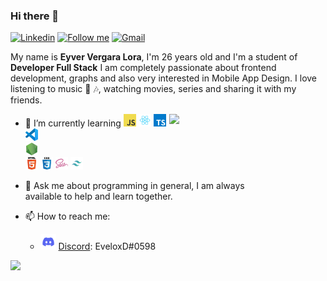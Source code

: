 ### Hi there 👋

[![Linkedin](https://img.shields.io/badge/-LinkedIn-blue?style=flat&logo=Linkedin&logoColor=white)](https://www.linkedin.com/in/eyvergara/)
[<img src="https://img.shields.io/github/followers/Evelo00?label=follow&style=social" height="22" title="Follow me" />](https://github.com/Evelo00) 
[![Gmail](https://img.shields.io/badge/-Gmail-c14438?style=flat&logo=Gmail&logoColor=white)](mailto:eveloxd@gmail.com)


My name is **Eyver Vergara Lora**, I'm 26 years old and I'm a student of **Developer Full Stack**
I am completely passionate about frontend development, graphs and also very interested in Mobile App Design. I love listening to music :heartbeat: :notes:, watching movies, series and sharing it with my friends.

<img align= "right" width= "250" src= "https://pa1.narvii.com/6580/8098c6e9207376889eeb0532d9f5a0723c4d73f5_hq.gif"/>


- 🌱 I’m currently learning <img height="20" src="https://raw.githubusercontent.com/github/explore/80688e429a7d4ef2fca1e82350fe8e3517d3494d/topics/javascript/javascript.png"></code>
<code><img height="20" src="https://raw.githubusercontent.com/github/explore/80688e429a7d4ef2fca1e82350fe8e3517d3494d/topics/react/react.png"></code>
<code><img height="20" src="https://raw.githubusercontent.com/github/explore/80688e429a7d4ef2fca1e82350fe8e3517d3494d/topics/typescript/typescript.png"></code>
<code><img height="20" src="https://raw.githubusercontent.com/github/explore/80688e429a7d4ef2fca1e82350fe8e3517d3494d/topics/visual-studio-code/visual-studio-code.png"></code>
<code> <img height = "20" src = "https://raw.githubusercontent.com/github/explore/80688e429a7d4ef2fca1e82350fe8e3517d3494d/topics/nodejs/nodejs.png"> </code>
<code><img height="20" src="https://raw.githubusercontent.com/github/explore/80688e429a7d4ef2fca1e82350fe8e3517d3494d/topics/html/html.png"></code>
<code><img height="20" src="https://raw.githubusercontent.com/github/explore/80688e429a7d4ef2fca1e82350fe8e3517d3494d/topics/css/css.png"></code>
<code><img height="20" src="https://raw.githubusercontent.com/github/explore/80688e429a7d4ef2fca1e82350fe8e3517d3494d/topics/sass/sass.png"></code>
<code><img height="20" src="https://raw.githubusercontent.com/github/explore/80688e429a7d4ef2fca1e82350fe8e3517d3494d/topics/tailwind/tailwind.png"></code>


- 💬 Ask me about programming in general, I am always <br> available to help and learn together.

- 📫 How to reach me: 
   - <a><img height="25" src="https://raw.githubusercontent.com/github/explore/80688e429a7d4ef2fca1e82350fe8e3517d3494d/topics/discord/discord.png"> [Discord](https://discord.com/): EveloxD#0598 </a>


<img src="https://github-readme-stats.vercel.app/api?username=Evelo00&hide=issues&count_private=true&show_icons=true&theme=radical&title_color=8E2DE2&text_color=fff&icon_color=8E2DE2">
